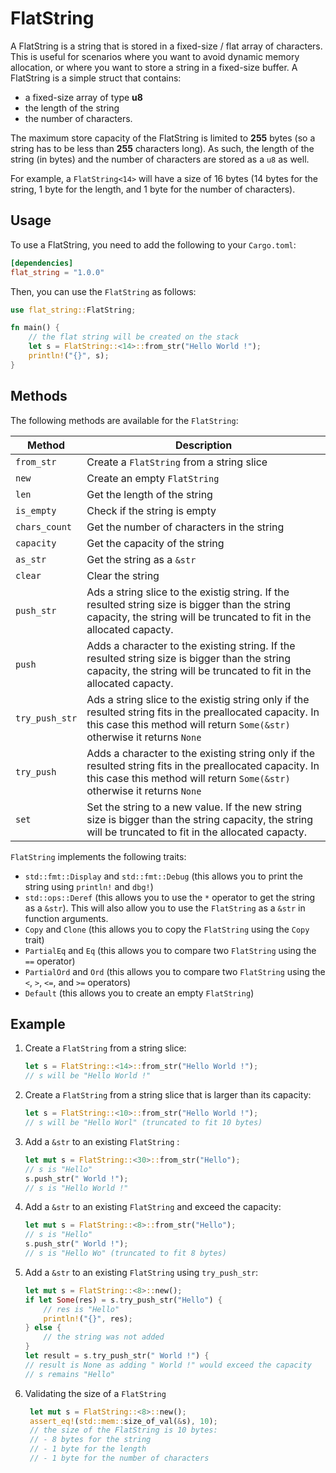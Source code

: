 # FlatString

A FlatString is a string that is stored in a fixed-size / flat array of characters. This is useful for scenarios where you want to avoid dynamic memory allocation, or where you want to store a string in a fixed-size buffer. A FlatString is a simple struct that contains:
- a fixed-size array of type **u8**
- the length of the string
- the number of characters. 

The maximum store capacity of the FlatString is limited to **255** bytes (so a string has to be less than **255** characters long). As such, the length of the string (in bytes) and the number of characters are stored as a `u8` as well.

For example, a `FlatString<14>` will have a size of 16 bytes (14 bytes for the string, 1 byte for the length, and 1 byte for the number of characters).

## Usage

To use a FlatString, you need to add the following to your `Cargo.toml`:

```toml
[dependencies]
flat_string = "1.0.0"
```

Then, you can use the `FlatString` as follows:

```rust
use flat_string::FlatString;

fn main() {
    // the flat string will be created on the stack
    let s = FlatString::<14>::from_str("Hello World !");
    println!("{}", s);
}
```

## Methods

The following methods are available for the `FlatString`:

| Method         | Description                                                                                                                                                                           |
| -------------- | ------------------------------------------------------------------------------------------------------------------------------------------------------------------------------------- |
| `from_str`     | Create a `FlatString` from a string slice                                                                                                                                             |
| `new`          | Create an empty `FlatString`                                                                                                                                                          |
| `len`          | Get the length of the string                                                                                                                                                          |
| `is_empty`     | Check if the string is empty                                                                                                                                                          |
| `chars_count`  | Get the number of characters in the string                                                                                                                                            |
| `capacity`     | Get the capacity of the string                                                                                                                                                        |
| `as_str`       | Get the string as a `&str`                                                                                                                                                            |
| `clear`        | Clear the string                                                                                                                                                                      |
| `push_str`     | Ads a string slice to the existig string. If the resulted string size is bigger than the string capacity, the string will be truncated to fit in the allocated capacty.               |
| `push`         | Adds a character to the existing string. If the resulted string size is bigger than the string capacity, the string will be truncated to fit in the allocated capacty.                |
| `try_push_str` | Ads a string slice to the existig string only if the resulted string fits in the preallocated capacity. In this case this method will return `Some(&str)` otherwise it returns `None` |
| `try_push`     | Adds a character to the existing string only if the resulted string fits in the preallocated capacity. In this case this method will return `Some(&str)` otherwise it returns `None`  |
| `set`          | Set the string to a new value. If the new string size is bigger than the string capacity, the string will be truncated to fit in the allocated capacty.                               |

`FlatString` implements the following traits:
- `std::fmt::Display` and `std::fmt::Debug` (this allows you to print the string using `println!` and `dbg!`)
- `std::ops::Deref` (this allows you to use the `*` operator to get the string as a `&str`). This will also allow you to use the `FlatString` as a `&str` in function arguments.
- `Copy` and `Clone` (this allows you to copy the `FlatString` using the `Copy` trait)
- `PartialEq` and `Eq` (this allows you to compare two `FlatString` using the `==` operator)
- `PartialOrd` and `Ord` (this allows you to compare two `FlatString` using the `<`, `>`, `<=`, and `>=` operators)
- `Default` (this allows you to create an empty `FlatString`)

## Example

1. Create a `FlatString` from a string slice:
    ```rust
    let s = FlatString::<14>::from_str("Hello World !");
    // s will be "Hello World !"
    ``` 

2. Create a `FlatString` from a string slice that is larger than its capacity:
    ```rust
    let s = FlatString::<10>::from_str("Hello World !");
    // s will be "Hello Worl" (truncated to fit 10 bytes)
    ```   

3. Add a `&str` to an existing `FlatString` :
    ```rust
    let mut s = FlatString::<30>::from_str("Hello");
    // s is "Hello"
    s.push_str(" World !");
    // s is "Hello World !"
    ```   

4. Add a `&str` to an existing `FlatString` and exceed the capacity:
    ```rust
    let mut s = FlatString::<8>::from_str("Hello");
    // s is "Hello"
    s.push_str(" World !");
    // s is "Hello Wo" (truncated to fit 8 bytes)
    ```   

5. Add a `&str` to an existing `FlatString` using `try_push_str`:
    ```rust
    let mut s = FlatString::<8>::new();
    if let Some(res) = s.try_push_str("Hello") {
        // res is "Hello"
        println!("{}", res);
    } else {
        // the string was not added
    }
    let result = s.try_push_str(" World !") {
    // result is None as adding " World !" would exceed the capacity
    // s remains "Hello"
    ```
6. Validating the size of a `FlatString`
   ```rust
    let mut s = FlatString::<8>::new();
    assert_eq!(std::mem::size_of_val(&s), 10);
    // the size of the FlatString is 10 bytes:
    // - 8 bytes for the string
    // - 1 byte for the length
    // - 1 byte for the number of characters
    ```
